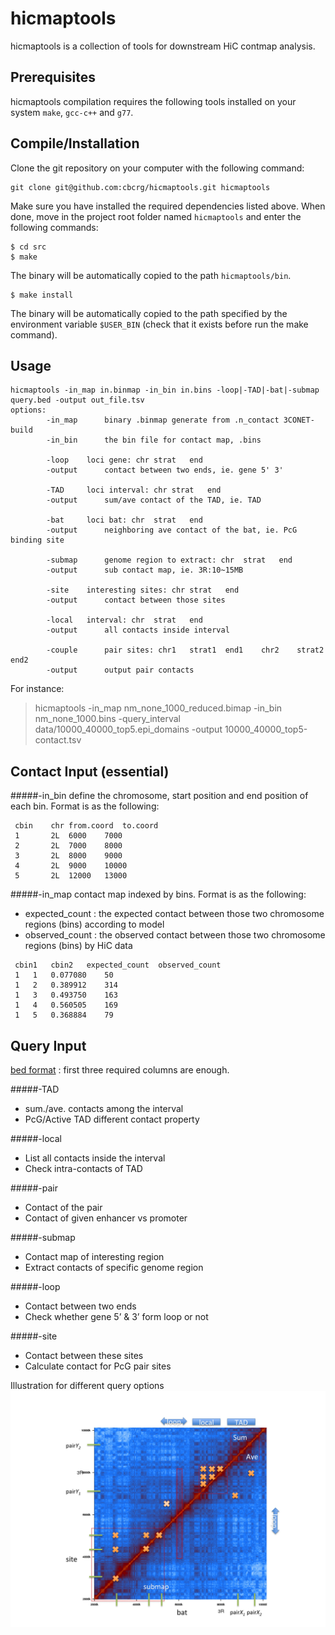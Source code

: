 hicmaptools
=================

hicmaptools is a collection of tools for downstream HiC contmap analysis.


Prerequisites
--------------
hicmaptools compilation requires the following tools installed on your system ``make``, ``gcc-c++`` and ``g77``. 


Compile/Installation 
--------------------

Clone the git repository on your computer with the following command: 

    git clone git@github.com:cbcrg/hicmaptools.git hicmaptools
    
    
Make sure you have installed the required dependencies listed above. 
When done, move in the project root folder named ``hicmaptools`` and enter the 
following commands:     
    
    $ cd src
    $ make
    

The binary will be automatically copied to the path ``hicmaptools/bin``.

    
    $ make install
    
 
The binary will be automatically copied to the path specified by the environment 
variable ``$USER_BIN`` (check that it exists before run the make command).

Usage 
--------------------

	hicmaptools -in_map in.binmap -in_bin in.bins -loop|-TAD|-bat|-submap query.bed -output out_file.tsv  
	options:  
        	-in_map 	 binary .binmap generate from .n_contact 3CONET-build 
        	-in_bin 	 the bin file for contact map, .bins
        	
        	-loop 	 loci gene: chr	strat	end
        	-output 	 contact between two ends, ie. gene 5' 3'
        	
        	-TAD 	 loci interval: chr	strat	end
        	-output 	 sum/ave contact of the TAD, ie. TAD
        	
        	-bat 	 loci bat: chr	strat	end
        	-output 	 neighboring ave contact of the bat, ie. PcG binding site
        	
        	-submap 	 genome region to extract: chr	strat	end
        	-output 	 sub contact map, ie. 3R:10~15MB
        	
        	-site 	 interesting sites: chr	strat	end
        	-output 	 contact between those sites
        	
        	-local 	 interval: chr	strat	end
        	-output 	 all contacts inside interval
        	
        	-couple 	 pair sites: chr1	strat1	end1	chr2	strat2	end2
        	-output 	 output pair contacts


For instance:
>hicmaptools -in_map nm_none_1000_reduced.bimap -in_bin nm_none_1000.bins -query_interval data/10000_40000_top5.epi_domains -output 10000_40000_top5-contact.tsv


Contact Input (essential)
-------------------------

#####-in_bin
   define the chromosome, start position and end position of each bin. Format is as the following:
   ```
	cbin	chr	from.coord	to.coord
	1		2L	6000	7000
	2		2L	7000	8000
	3		2L	8000	9000
	4		2L	9000	10000
	5		2L	12000	13000
   ```
#####-in_map
   contact map indexed by bins. Format is as the following: 
   * expected_count : the expected contact between those two chromosome regions (bins) according to model
   * observed_count : the observed contact between those two chromosome regions (bins) by HiC data

   ```
	cbin1	cbin2	expected_count	observed_count
	1	1	0.077080	50
	1	2	0.389912	314
	1	3	0.493750	163
	1	4	0.560505	169
	1	5	0.368884	79
  ```
  
Query Input  
--------------------------
[bed format](https://genome.ucsc.edu/FAQ/FAQformat.html#format1) : first three required columns are enough.

#####-TAD

  * sum./ave. contacts among the interval
  * PcG/Active TAD different contact property

#####-local

  * List all contacts inside the interval
  * Check intra-contacts of TAD

#####-pair

  * Contact of the pair
  * Contact of given enhancer vs promoter

#####-submap

  * Contact map of interesting region
  * Extract contacts of specific genome region

#####-loop

  * Contact between two ends
  * Check whether gene 5’ & 3’ form loop or not

#####-site

  * Contact between these sites
  * Calculate contact for PcG pair sites

Illustration for different query options 
![](https://github.com/cbcrg/hicmaptools/blob/master/doc/outline.jpg)
